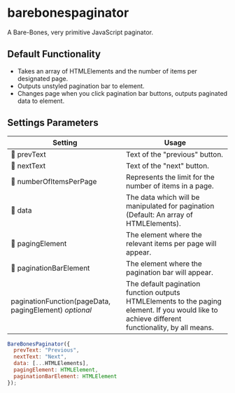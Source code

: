 # barebonespaginator
A Bare-Bones, very primitive JavaScript paginator.


## Default Functionality
* Takes an array of HTMLElements and the number of items per designated page.
* Outputs unstyled pagination bar to element.
* Changes page when you click pagination bar buttons, outputs paginated data to element.

## Settings Parameters
Setting | Usage
------------ | -------------
&#x1F53A; prevText | Text of the "previous" button.
&#x1F53A; nextText | Text of the "next" button.
&#x1F53A; numberOfItemsPerPage | Represents the limit for the number of items in a page.
&#x1F53A; data | The data which will be manipulated for pagination (Default: An array of HTMLElements).
&#x1F53A; pagingElement | The element where the relevant items per page will appear.
&#x1F53A; paginationBarElement | The element where the pagination bar will appear.
paginationFunction(pageData, pagingElement) *optional*| The default pagination function outputs HTMLElements to the paging element. If you would like to achieve different functionality, by all means.

```javascript
BareBonesPaginator({
  prevText: "Previous",
  nextText: "Next",
  data: [...HTMLElements],
  pagingElement: HTMLElement,
  paginationBarElement: HTMLElement
});
```
